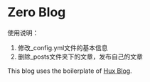 # Zero Blog

使用说明：
1. 修改_config.yml文件的基本信息
2. 删除_posts文件夹下的文章，发布自己的文章

This blog uses the boilerplate of [Hux Blog](https://github.com/Huxpro/huxpro.github.io).
